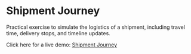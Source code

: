 # Shipment Journey

Practical exercise to simulate the logistics of a shipment, including travel time, delivery stops, and timeline updates.

Click here for a live demo: [Shipment Journey](https://shipment-journey.vercel.app/)
